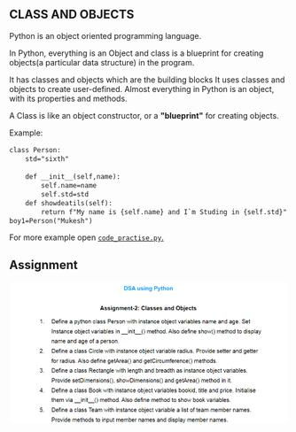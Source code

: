 ## CLASS AND OBJECTS

Python is an object oriented programming language.

In Python, everything is an Object and class is a blueprint for creating objects(a particular data structure) in the program.

It has classes and objects which are the building blocks It uses classes and objects to create user-defined.
Almost everything in Python is an object, with its properties and methods.

A Class is like an object constructor, or a **"blueprint"** for creating objects.

Example:

```
class Person:
    std="sixth"

    def __init__(self,name):
        self.name=name
        self.std=std
    def showdeatils(self):
        return f"My name is {self.name} and I`m Studing in {self.std}"
boy1=Person("Mukesh")
```

For more example open <a href="code_practise.py"> `code_practise.py`. </a>

## Assignment

<img src="assignment.jpg">
